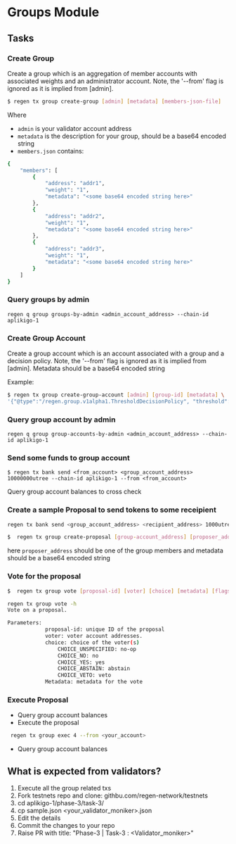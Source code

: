# Groups Module

## Tasks
### Create Group
Create a group which is an aggregation of member accounts with associated weights and an administrator account. Note, the '--from' flag is ignored as it is implied from [admin].

```sh
$ regen tx group create-group [admin] [metadata] [members-json-file]
```
Where
- `admin` is your validator account address
- `metadata` is the description for your group, should be a base64 encoded string
- `members.json` contains:
```sh
{
	"members": [
		{
			"address": "addr1",
			"weight": "1",
			"metadata": "<some base64 encoded string here>"
		},
		{
			"address": "addr2",
			"weight": "1",
			"metadata": "<some base64 encoded string here>"
		},
		{
			"address": "addr3",
			"weight": "1",
			"metadata": "<some base64 encoded string here>"
		}
	]
}
```

### Query groups by admin
```
regen q group groups-by-admin <admin_account_address> --chain-id aplikigo-1
```

### Create Group Account
Create a group account which is an account associated with a group and a decision policy. Note, the '--from' flag is ignored as it is implied from [admin]. Metadata should be a base64 encoded string

Example:
```sh
$ regen tx group create-group-account [admin] [group-id] [metadata] \
'{"@type":"/regen.group.v1alpha1.ThresholdDecisionPolicy", "threshold":"2", "timeout":"1000s"}'
```

### Query group account by admin
```
regen q group group-accounts-by-admin <admin_account_address> --chain-id aplikigo-1
```

### Send some funds to group account
```
$ regen tx bank send <from_account> <group_account_address> 10000000utree --chain-id aplikigo-1 --from <from_account>
```
Query group account balances to cross check

### Create a sample Proposal to send tokens to some receipient
```sh
regen tx bank send <group_account_address> <recipient_address> 1000utree --from <group_account_address> --chain-id aplikigo-1 --generate-only > msg_tx.json
```

```sh
$  regen tx group create-proposal [group-account_address] [proposer_address] msg_tx.json [metadata] --from <proposer_address>
```

here `proposer_address` should be one of the group members and metadata should be a base64 encoded string

### Vote for the proposal
```sh
$  regen tx group vote [proposal-id] [voter] [choice] [metadata] [flags]
```

```sh
regen tx group vote -h
Vote on a proposal.

Parameters:
			proposal-id: unique ID of the proposal
			voter: voter account addresses.
			choice: choice of the voter(s)
				CHOICE_UNSPECIFIED: no-op
				CHOICE_NO: no
				CHOICE_YES: yes
				CHOICE_ABSTAIN: abstain
				CHOICE_VETO: veto
			Metadata: metadata for the vote
```
### Execute Proposal
- Query group account balances
- Execute the proposal
```sh
 regen tx group exec 4 --from <your_account>
```
- Query group account balances

## What is expected from validators?
1. Execute all the group related txs
2. Fork testnets repo and clone: githbu.com/regen-network/testnets
3. cd aplikigo-1/phase-3/task-3/
4. cp sample.json <your_validator_moniker>.json
5. Edit the details
6. Commit the changes to your repo
7. Raise PR with title: "Phase-3 | Task-3 : <Validator_moniker>"
